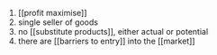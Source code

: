 1. [[profit maximise]]
2. single seller of goods
3. no [[substitute products]], either actual or potential 
4. there are [[barriers to entry]] into the [[market]] 